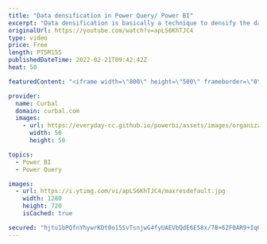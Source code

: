 ```yaml
---
title: "Data densification in Power Query/ Power BI"
excerpt: "Data densification is basically a technique to densify the dataset or in simpler terms, increase the number of observations in the dataset.   If you want to learn how to do that in Power BI or Power Query, check this video!  Here you can download all the pbix files: https://curbal.com/donwload-center"
originalUrl: https://youtube.com/watch?v=apLS6KhTJC4
type: video
price: Free
length: PT5M15S
publishedDateTime: 2022-02-21T09:42:42Z
heat: 50

featuredContent: "<iframe width=\"800\" height=\"500\" frameborder=\"0\" src=\"https://www.youtube.com/embed/apLS6KhTJC4\" allow=\"accelerometer; autoplay; encrypted-media; gyroscope; picture-in-picture\" allowfullscreen></iframe>"

provider:
  name: Curbal
  domain: curbal.com
  images:
    - url: https://everyday-cc.github.io/powerbi/assets/images/organizations/curbal.com-50x50.jpg
      width: 50
      height: 50

topics:
  - Power BI
  - Power Query

images:
  - url: https://i.ytimg.com/vi/apLS6KhTJC4/maxresdefault.jpg
    width: 1280
    height: 720
    isCached: true

secured: "hjtu1bPQfnYhywrKDt0o15SvTsnjwG4fyUAEVbQdE6E58x/7B+6ZF0AR9+IqQP6+AUHMqTM4igLBMCD/DKluOwqzu7uITHeBFPvV7Jq2xi+3Np+zsH8EjcJC/CzuS4J76nEKXLWh8lp8vb+u3t/4jdTxVHo64hiiPRDQaGOmCu1ftEkW20wKsN31T+8L+Yb/9z88qqMOr3wLO+nXf0y5gpJMGaQkaL5HOQCaRUqUkMUNsRw5z+SV0YSKR2jLyhTVXs3JK1/HYRBkKvDAt4NEFdva2lpY9xNy453lWN363l+bpscF4PDcc2BdrxaJvP7GlBQLnsWD6qzvxRydBflKtffsd3KkF0BGHl4NHN2Izv4ysxlUrdUv21UJKzCuCC7rtEFMUA8NbizSyEzyU2SAW+gxBdylWtA9sVomFVovcvc=;umOZ3RX41oJLE9ro6eroFw=="
---
```


